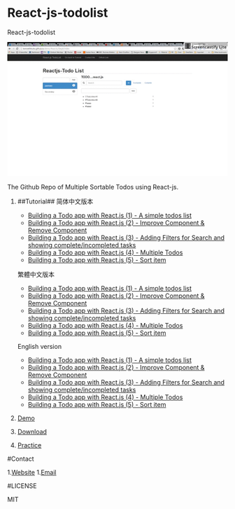 # React-js-todolist
React-js-todolist

![TodoListApp](todo.gif)

The Github Repo of Multiple Sortable Todos using React-js.

1. ##Tutorial##
	简体中文版本
	- [Building a Todo app with React.js (1) - A simple todos list ](http://kennethhutw.github.io/2016/07/21/React-js-todo-list-sortable-cn-1/) 
	- [Building a Todo app with React.js (2) - Improve Component & Remove Component](http://kennethhutw.github.io/2016/07/21/React-js-todo-list-sortable-cn-2/)
	- [Building a Todo app with React.js (3) - Adding Filters for Search and showing complete/incompleted tasks](http://kennethhutw.github.io/2016/07/21/React-js-todo-list-sortable-cn-3/)
	- [Building a Todo app with React.js (4) - Multiple Todos](http://kennethhutw.github.io/2016/07/21/React-js-todo-list-sortable-cn-4/)
	- [Building a Todo app with React.js (5) - Sort item](http://kennethhutw.github.io/2016/07/21/React-js-todo-list-sortable-cn-5/)
	
	繁體中文版本
	- [Building a Todo app with React.js (1) - A simple todos list ](http://kennethhutw.github.io/2016/08/18/React-js-todo-list-sortable-tw-1/) 
	- [Building a Todo app with React.js (2) - Improve Component & Remove Component](http://kennethhutw.github.io/2016/08/18/React-js-todo-list-sortable-tw-2/)
	- [Building a Todo app with React.js (3) - Adding Filters for Search and showing complete/incompleted tasks](http://kennethhutw.github.io/2016/08/18/React-js-todo-list-sortable-tw-3/)
	- [Building a Todo app with React.js (4) - Multiple Todos](http://kennethhutw.github.io/2016/08/18/React-js-todo-list-sortable-tw-4/)
	- [Building a Todo app with React.js (5) - Sort item](http://kennethhutw.github.io/2016/08/18/React-js-todo-list-sortable-tw-5/)
	
	
	English version
	- [Building a Todo app with React.js (1) - A simple todos list ](http://kennethhutw.github.io/2016/07/19/React-js-todo-list-sortable/)
	- [Building a Todo app with React.js (2) - Improve Component & Remove Component](http://kennethhutw.github.io/2016/07/20/React-js-todo-list-sortable-2/)
	- [Building a Todo app with React.js (3) - Adding Filters for Search and showing complete/incompleted tasks](http://kennethhutw.github.io/2016/07/20/React-js-todo-list-sortable-3/)
	- [Building a Todo app with React.js (4) - Multiple Todos](http://kennethhutw.github.io/2016/07/21/React-js-todo-list-sortable-4/)
	- [Building a Todo app with React.js (5) - Sort item](http://kennethhutw.github.io/2016/07/21/React-js-todo-list-sortable-5/)
	
1. [Demo](http://kennethhutw.github.io/demo/ReactJs/Step6/index)
1. [Download](https://github.com/kennethhutw/React-js-todolist/archive/master.zip)
1. [Practice](https://github.com/kennethhutw/React-js-todolist/archive/practice.zip)

#Contact

1.[Website](http://www.kennethhu.net)
1.[Email](mailto:Kenneth.hu@hotmail.com)

#LICENSE

MIT